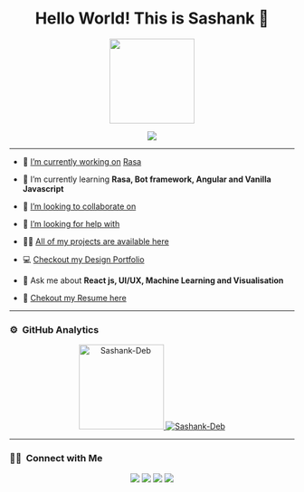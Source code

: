 
<h1 align="center">Hello World! This is Sashank 👋</h1>
<p align="center">
  <img src="https://i.imgur.com/SsgDMnb.gif" height="150"/>
</p>

<p align="center">
  <img src="https://readme-typing-svg.herokuapp.com/?lines=Full+Stack+Development+Engineer;UI/UX+Development+Engineer;Graphic+Designer+and+Photographer"/>
</p>

---
- 🔭 [I’m currently working on](https://github.com/Sashank-Deb/Rasa-chatbot) [Rasa](https://rasa.com/)

- 🌱 I’m currently learning **Rasa, Bot framework, Angular and Vanilla Javascript**

- 👯 [I’m looking to collaborate on](https://sashank-deb.github.io/Covid-Management-Website/Covid%20Website/)

- 🤝 [I’m looking for help with](https://github.com/)

- 👨‍💻 [All of my projects are available here](https://github.com/Sashank-Deb)

<!-- - 📝 I regularly write articles on [Your Website](https://mobie.tech/) -->

- 💻 [Checkout my Design Portfolio](https://www.behance.net/sashankdeb1)

- 💬 Ask me about **React js, UI/UX, Machine Learning and Visualisation**

- 📄 [Chekout my Resume here](https://drive.google.com/file/d/1wOEAIBG7in7UPbgnNIVDUIFGTSmplLHD/view?usp=sharing)

<!-- <img id="optionalstuff" alt="Night Coding" src="https://media4.giphy.com/media/f3iwJFOVOwuy7K6FFw/giphy.gif?cid=ecf05e47dcj7w35th4zqt7w360lqh6ey885vmyw03om06wl3&rid=giphy.gif&ct=g" width=400px align="right"/> -->


<!-- ### 🛠 &nbsp;Tech Stack
![Python](https://img.shields.io/badge/-Python-05122A?style=flat&logo=python)&nbsp;
![TypeScript](https://img.shields.io/badge/-TypeScript-05122A?style=flat&logo=typescript)&nbsp;
![Java](https://img.shields.io/badge/-Java-05122A?style=flat&logo=Java&logoColor=FFA518)&nbsp;
![C](https://img.shields.io/badge/-C-05122A?style=flat&logo=C&logoColor=A8B9CC)&nbsp;
![Ruby](https://img.shields.io/badge/-Ruby-05122A?style=flat&logo=ruby&logoColor=red)&nbsp;
![PHP](https://img.shields.io/badge/-PHP-05122A?style=flat&logo=php)

![Rasa](https://img.shields.io/badge/-Rasa-05122A?style=flat&logo=chatbot)&nbsp;
![Bot Framework](https://img.shields.io/badge/-Bot_Framework-05122A?style=flat&logo=probot)&nbsp;
![Dialog flow](https://img.shields.io/badge/-Dialog_Flow-05122A?style=flat&logo=dialogflow)&nbsp;
![RiveScript](https://img.shields.io/badge/-RiveScript-05122A?style=flat&logo=dependabot)

![Django](https://img.shields.io/badge/-Django-05122A?style=flat&logo=django)&nbsp;
![Flask](https://img.shields.io/badge/-Flask-05122A?style=flat&logo=flask)&nbsp;
![Dash](https://img.shields.io/badge/-Dash-05122A?style=flat&logo=dash)&nbsp;
![Pandas](https://img.shields.io/badge/-Pandas-05122A?style=flat&logo=pandas)&nbsp;
![Node.js](https://img.shields.io/badge/-Node.js-05122A?style=flat&logo=node.js)&nbsp;
![Git](https://img.shields.io/badge/-Git-05122A?style=flat&logo=git)

![HTML](https://img.shields.io/badge/-HTML-05122A?style=flat&logo=HTML5)&nbsp;
![CSS](https://img.shields.io/badge/-CSS-05122A?style=flat&logo=CSS3&logoColor=1572B6)&nbsp;
![JavaScript](https://img.shields.io/badge/-JavaScript-05122A?style=flat&logo=javascript)&nbsp;
![Sass](https://img.shields.io/badge/-Sass-05122A?style=flat&logo=sass)&nbsp;
![Jekyll](https://img.shields.io/badge/-Jekyll-05122A?style=flat&logo=jekyll)&nbsp;
![Markdown](https://img.shields.io/badge/-Markdown-05122A?style=flat&logo=markdown)

![MySQL](https://img.shields.io/badge/-MySQL-05122A?style=flat&logo=mysql&logoColor=FFA518)&nbsp;
![MSSQL](https://img.shields.io/badge/-MS_SQL-05122A?style=flat&logo=microsoftsqlserver)&nbsp;
![SQLite](https://img.shields.io/badge/-SQLite-05122A?style=flat&logo=sqlite)&nbsp;
![Elastic Search](https://img.shields.io/badge/-Elastic_Search-05122A?style=flat&logo=elastic&logoColor=skyblue)&nbsp;
![Mongo DB](https://img.shields.io/badge/-MongoDB-05122A?style=flat&logo=mongodb)

![GitHub](https://img.shields.io/badge/-GitHub-05122A?style=flat&logo=github)&nbsp;
![GitLab](https://img.shields.io/badge/-GitLab-05122A?style=flat&logo=gitlab)&nbsp;
![Power BI](https://img.shields.io/badge/-Power_BI-05122A?style=flat&logo=powerbi)&nbsp;
![Docker](https://img.shields.io/badge/-Docker-05122A?style=flat&logo=docker)&nbsp;
![Kibana](https://img.shields.io/badge/-Kibana-05122A?style=flat&logo=kibana)&nbsp;
![Android Studio](https://img.shields.io/badge/-Android_Studio-05122A?style=flat&logo=androidstudio)&nbsp;


![Canva](https://img.shields.io/badge/-Canva-05122A?style=flat&logo=canva)&nbsp;
![Audacity](https://img.shields.io/badge/-Audacity-05122A?style=flat&logo=audacity)&nbsp;
![Blender](https://img.shields.io/badge/-Blender-05122A?style=flat&logo=blender)&nbsp;
![Photography](https://img.shields.io/badge/-Photography-05122A?style=flat&logo=photobucket)&nbsp;
![Photoshop](https://img.shields.io/badge/-Photoshop-05122A?style=flat&logo=adobephotoshop)&nbsp;
![Lightroom](https://img.shields.io/badge/-Lightroom-05122A?style=flat&logo=adobelightroom)&nbsp;
![Illutrator](https://img.shields.io/badge/-Illustrator-05122A?style=flat&logo=adobeillustrator)&nbsp;
![Photopea](https://img.shields.io/badge/-Photopea-05122A?style=flat&logo=photopea)&nbsp;
![Gimp](https://img.shields.io/badge/-Gimp-05122A?style=flat&logo=gimp)

![Android](https://img.shields.io/badge/-Android-05122A?style=flat&logo=android)&nbsp;
![iOS](https://img.shields.io/badge/-iOS-05122A?style=flat&logo=iOS)&nbsp;
![Windows](https://img.shields.io/badge/-Windows-05122A?style=flat&logo=windows)&nbsp;
![Linux](https://img.shields.io/badge/-Linux-05122A?style=flat&logo=linux)&nbsp;
![MacOS](https://img.shields.io/badge/-MacOS-05122A?style=flat&logo=macOS)&nbsp; -->
---

### ⚙️ &nbsp;GitHub Analytics

<p align="center">
<a href="https://github.com/Sashank-Deb">
<!-- <img  src="https://github-readme-stats.vercel.app/api/top-langs?username=Sashank-Deb&show_icons=true&locale=en&layout=compact&theme=gotham&hide_border=true" alt="Sashank-Deb" height=150px/> -->
  <img  src="https://github-readme-stats.vercel.app/api?username=Sashank-Deb&show_icons=true&locale=en&theme=gotham&hide_border=true" alt="Sashank-Deb" height=150px />
  <img src="https://github-readme-streak-stats.herokuapp.com/?user=Sashank-Deb&theme=gotham&hide_border=true" alt="Sashank-Deb"/>
</a>
</p>

---

### 🤝🏻 &nbsp;Connect with Me

<p align="center">
<!-- <a href="https://srisatyalokesh.github.io"><img src="https://img.shields.io/badge/-Website-00A5E9?style=flat&logo=googlechrome&logoColor=white"/></a> -->
<a href="mailto:sashankdebrgu7@gmail.com"><img src="https://img.shields.io/badge/-Mail-D14836?style=flat&logo=Gmail&logoColor=white"/></a>
<a href="https://www.linkedin.com/in/sashank-deb/"><img src="https://img.shields.io/badge/-LinkedIn-0077B5?style=flat&logo=Linkedin&logoColor=white"/></a>
<a href="https://www.instagram.com/sashank_deb/"><img src="https://img.shields.io/badge/-Instagram-E1306C?style=flat&logo=Instagram&logoColor=white"/></a>
<!-- <a href="https://facebook.com/srisatyalokesh2.12"><img src="https://img.shields.io/badge/-Facebook-1877F2?style=flat&logo=Facebook&logoColor=white"/></a> -->
<a href="https://twitter.com/SashankDeb"><img src="https://img.shields.io/badge/-Twitter-42C3F7?style=flat&logo=twitter&logoColor=white"/></a>
<!-- <a href="https://hackerrank.com/srisatyalokesh/"><img src="https://img.shields.io/badge/-Hackerrank-32CD30?style=flat&logo=hackerrank&logoColor=white"/></a> -->
<!-- <a href="https://clubhouse.com/@srisatyalokesh/"><img src="https://img.shields.io/badge/-Clubhouse-B655C8?style=flat&logo=clubhouse&logoColor=white"/></a> -->
</p>



